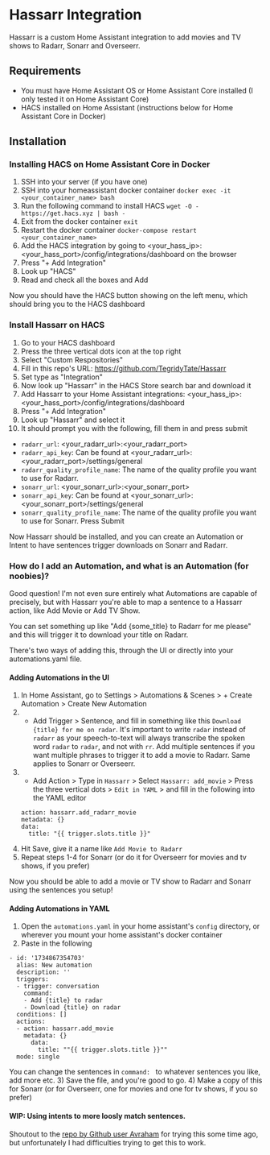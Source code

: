 # Hassarr Integration

Hassarr is a custom Home Assistant integration to add movies and TV shows to Radarr, Sonarr and Overseerr.

## Requirements

* You must have Home Assistant OS or Home Assistant Core installed (I only tested it on Home Assistant Core)
* HACS installed on Home Assistant (instructions below for Home Assistant Core in Docker)

## Installation


### Installing HACS on Home Assistant Core in Docker
1) SSH into your server (if you have one)
2) SSH into your homeassistant docker container
`docker exec -it <your_container_name> bash`
3) Run the following command to install HACS
`wget -O - https://get.hacs.xyz | bash -`
4) Exit from the docker container
`exit`
4) Restart the docker container
`docker-compose restart <your_container_name>`
5) Add the HACS integration by going to <your_hass_ip>:<your_hass_port>/config/integrations/dashboard on the browser
6) Press "+ Add Integration"
7) Look up "HACS"
8) Read and check all the boxes and Add

Now you should have the HACS button showing on the left menu, which should bring you to the HACS dashboard

### Install Hassarr on HACS
1) Go to your HACS dashboard
2) Press the three vertical dots icon at the top right
3) Select "Custom Respositories"
4) Fill in this repo's URL: https://github.com/TegridyTate/Hassarr
5) Set type as "Integration"
6) Now look up "Hassarr" in the HACS Store search bar and download it
7) Add Hassarr to your Home Assistant integrations: <your_hass_ip>:<your_hass_port>/config/integrations/dashboard
8) Press "+ Add Integration"
9) Look up "Hassarr" and select it
10) It should prompt you with the following, fill them in and press submit
* `radarr_url`: <your_radarr_url>:<your_radarr_port>
* `radarr_api_key`: Can be found at <your_radarr_url>:<your_radarr_port>/settings/general
* `radarr_quality_profile_name`: The name of the quality profile you want to use for Radarr.
* `sonarr_url`: <your_sonarr_url>:<your_sonarr_port>
* `sonarr_api_key`: Can be found at <your_sonarr_url>:<your_sonarr_port>/settings/general
* `sonarr_quality_profile_name`: The name of the quality profile you want to use for Sonarr.
Press Submit

Now Hassarr should be installed, and you can create an Automation or Intent to have sentences trigger downloads on Sonarr and Radarr.

### How do I add an Automation, and what is an Automation (for noobies)?
Good question! I'm not even sure entirely what Automations are capable of precisely, but with Hassarr you're able to map a sentence to a Hassarr action, like Add Movie or Add TV Show.

You can set something up like "Add {some_title} to Radarr for me please" and this will trigger it to download your title on Radarr.

There's two ways of adding this, through the UI or directly into your automations.yaml file.

#### Adding Automations in the UI
1) In Home Assistant, go to Settings > Automations & Scenes > + Create Automation > Create New Automation
2) + Add Trigger > Sentence, and fill in something like this `Download {title} for me on radar`. It's important to write `radar` instead of `radarr` as your speech-to-text will always transcribe the spoken word `radar` to `radar`, and not with `rr`. Add multiple sentences if you want multiple phrases to trigger it to add a movie to Radarr. Same applies to Sonarr or Overseerr.
3) + Add Action > Type in `Hassarr` > Select `Hassarr: add_movie` > Press the three vertical dots > `Edit in YAML` > and fill in the following into the YAML editor
    ```
    action: hassarr.add_radarr_movie
    metadata: {}
    data:
      title: "{{ trigger.slots.title }}"
    ```
4) Hit Save, give it a name like `Add Movie to Radarr`
5) Repeat steps 1-4 for Sonarr (or do it for Overseerr for movies and tv shows, if you prefer)

Now you should be able to add a movie or TV show to Radarr and Sonarr using the sentences you setup!

#### Adding Automations in YAML
1) Open the `automations.yaml` in your home assistant's `config` directory, or wherever you mount your home assistant's docker container
2) Paste in the following
```
- id: '1734867354703'
  alias: New automation
  description: ''
  triggers:
  - trigger: conversation
    command:
    - Add {title} to radar
    - Download {title} on radar
  conditions: []
  actions:
  - action: hassarr.add_movie
    metadata: {}
      data:
        title: ""{{ trigger.slots.title }}""
  mode: single
```
You can change the sentences in `command: ` to whatever sentences you like, add more etc.
3) Save the file, and you're good to go.
4) Make a copy of this for Sonarr (or for Overseerr, one for movies and one for tv shows, if you so prefer)

#### WIP: Using intents to more loosly match sentences.


Shoutout to the [repo by Github user Avraham](https://github.com/avraham/hass_radarr_sonarr_search_by_voice) for trying this some time ago, but unfortunately I had difficulties trying to get this to work.
